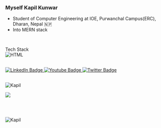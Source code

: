 ### Myself Kapil Kunwar


- Student of Computer Engineering at IOE, Purwanchal Campus(ERC), Dharan, Nepal 🇳🇵
- Into MERN stack

<br /> 

Tech Stack
<br />
<img src="https://img.shields.io/badge/HTML5-E34F26?style=for-the-badge&logo=html5&logoColor=white" alt="HTML" />

<br />
<div id="badges">
  <a href="https://www.linkedin.com/in/kapil-kunwar-43a89a19a/">
    <img src="https://img.shields.io/badge/LinkedIn-blue?style=for-the-badge&logo=linkedin&logoColor=white" alt="LinkedIn Badge"/>
  </a>
  <a href="https://www.instagram.com/k_k_kk_1/">
    <img src="https://img.shields.io/badge/Instagram-red?style=for-the-badge&logo=instagram&logoColor=white" alt="Youtube Badge"/>
  </a>
  <a href="https://twitter.com/KapilKunwar7">
    <img src="https://img.shields.io/badge/Twitter-blue?style=for-the-badge&logo=twitter&logoColor=white" alt="Twitter Badge"/>
  </a>
</div>

<br />
<p><img align="center" src="https://github-readme-stats.vercel.app/api?username=undef125&&show_icons=true&title_color=ffffff&icon_color=bb2acf&text_color=daf7dc&bg_color=151515" alt="Kapil" /></p>

 <img align="center" src="https://github-readme-stats.vercel.app/api/top-langs/?username=undef125&layout=compact&langs_count=8&theme=dark" />

<br/><br/>
<p><img align="center" src="https://github-readme-streak-stats.herokuapp.com/?user=undef125&theme=dark" alt="Kapil" /></p>
<br/><br/>



